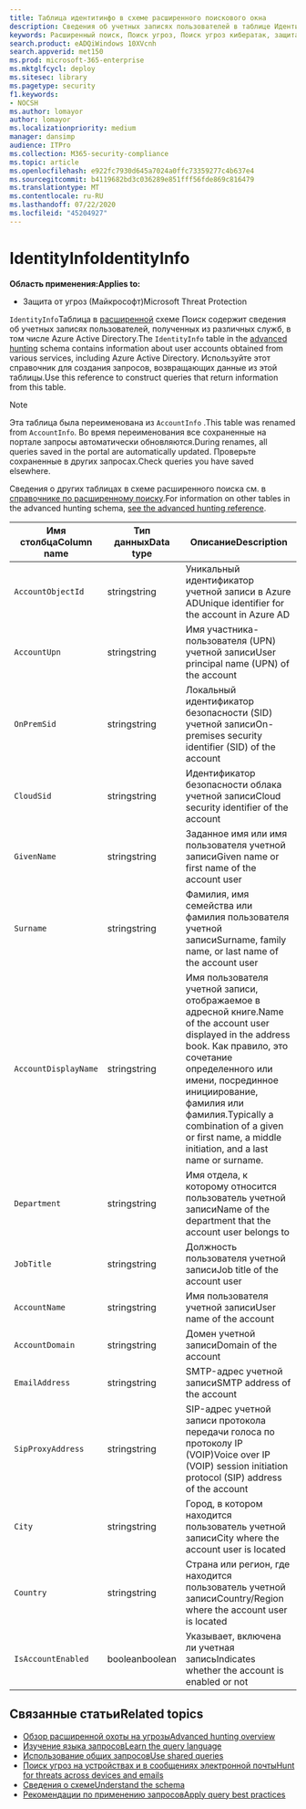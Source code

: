 ```yaml
---
title: Таблица идентитинфо в схеме расширенного поискового окна
description: Сведения об учетных записях пользователей в таблице Идентитинфо расширенной схемы подсистемы Поиск
keywords: Расширенный поиск, Поиск угроз, Поиск угроз кибератак, защита от угроз Майкрософт, Microsoft 365, MTP, m365, поиск, запрос, телеметрии, Справка по схеме, Кусто, таблица, столбец, тип данных, описание, Аккаунтинфо, Идентитинфо, учетная запись
search.product: eADQiWindows 10XVcnh
search.appverid: met150
ms.prod: microsoft-365-enterprise
ms.mktglfcycl: deploy
ms.sitesec: library
ms.pagetype: security
f1.keywords:
- NOCSH
ms.author: lomayor
author: lomayor
ms.localizationpriority: medium
manager: dansimp
audience: ITPro
ms.collection: M365-security-compliance
ms.topic: article
ms.openlocfilehash: e922fc7930d645a7024a0ffc73359277c4b637e4
ms.sourcegitcommit: b4119682bd3c036289e851fff56fde869c816479
ms.translationtype: MT
ms.contentlocale: ru-RU
ms.lasthandoff: 07/22/2020
ms.locfileid: "45204927"
---
```

# <a name="identityinfo"></a><span data-ttu-id="ae70c-104">IdentityInfo</span><span class="sxs-lookup"><span data-stu-id="ae70c-104">IdentityInfo</span></span>

<span data-ttu-id="ae70c-105">**Область применения:**</span><span class="sxs-lookup"><span data-stu-id="ae70c-105">**Applies to:**</span></span>
- <span data-ttu-id="ae70c-106">Защита от угроз (Майкрософт)</span><span class="sxs-lookup"><span data-stu-id="ae70c-106">Microsoft Threat Protection</span></span>

<span data-ttu-id="ae70c-107">`IdentityInfo`Таблица в [расширенной](advanced-hunting-overview.md) схеме Поиск содержит сведения об учетных записях пользователей, полученных из различных служб, в том числе Azure Active Directory.</span><span class="sxs-lookup"><span data-stu-id="ae70c-107">The `IdentityInfo` table in the [advanced hunting](advanced-hunting-overview.md) schema contains information about user accounts obtained from various services, including Azure Active Directory.</span></span> <span data-ttu-id="ae70c-108">Используйте этот справочник для создания запросов, возвращающих данные из этой таблицы.</span><span class="sxs-lookup"><span data-stu-id="ae70c-108">Use this reference to construct queries that return information from this table.</span></span>

>[!NOTE]
><span data-ttu-id="ae70c-109">Эта таблица была переименована из `AccountInfo` .</span><span class="sxs-lookup"><span data-stu-id="ae70c-109">This table was renamed from `AccountInfo`.</span></span> <span data-ttu-id="ae70c-110">Во время переименования все сохраненные на портале запросы автоматически обновляются.</span><span class="sxs-lookup"><span data-stu-id="ae70c-110">During renames, all queries saved in the portal are automatically updated.</span></span> <span data-ttu-id="ae70c-111">Проверьте сохраненные в других запросах.</span><span class="sxs-lookup"><span data-stu-id="ae70c-111">Check queries you have saved elsewhere.</span></span>

<span data-ttu-id="ae70c-112">Сведения о других таблицах в схеме расширенного поиска см. в [справочнике по расширенному поиску](advanced-hunting-schema-tables.md).</span><span class="sxs-lookup"><span data-stu-id="ae70c-112">For information on other tables in the advanced hunting schema, [see the advanced hunting reference](advanced-hunting-schema-tables.md).</span></span>

| <span data-ttu-id="ae70c-113">Имя столбца</span><span class="sxs-lookup"><span data-stu-id="ae70c-113">Column name</span></span> | <span data-ttu-id="ae70c-114">Тип данных</span><span class="sxs-lookup"><span data-stu-id="ae70c-114">Data type</span></span> | <span data-ttu-id="ae70c-115">Описание</span><span class="sxs-lookup"><span data-stu-id="ae70c-115">Description</span></span> |
|-------------|-----------|-------------|
| `AccountObjectId` | <span data-ttu-id="ae70c-116">string</span><span class="sxs-lookup"><span data-stu-id="ae70c-116">string</span></span> | <span data-ttu-id="ae70c-117">Уникальный идентификатор учетной записи в Azure AD</span><span class="sxs-lookup"><span data-stu-id="ae70c-117">Unique identifier for the account in Azure AD</span></span> |
| `AccountUpn` | <span data-ttu-id="ae70c-118">string</span><span class="sxs-lookup"><span data-stu-id="ae70c-118">string</span></span> | <span data-ttu-id="ae70c-119">Имя участника-пользователя (UPN) учетной записи</span><span class="sxs-lookup"><span data-stu-id="ae70c-119">User principal name (UPN) of the account</span></span> |
| `OnPremSid` | <span data-ttu-id="ae70c-120">string</span><span class="sxs-lookup"><span data-stu-id="ae70c-120">string</span></span> | <span data-ttu-id="ae70c-121">Локальный идентификатор безопасности (SID) учетной записи</span><span class="sxs-lookup"><span data-stu-id="ae70c-121">On-premises security identifier (SID) of the account</span></span> |
| `CloudSid` | <span data-ttu-id="ae70c-122">string</span><span class="sxs-lookup"><span data-stu-id="ae70c-122">string</span></span> | <span data-ttu-id="ae70c-123">Идентификатор безопасности облака учетной записи</span><span class="sxs-lookup"><span data-stu-id="ae70c-123">Cloud security identifier of the account</span></span> |
| `GivenName` | <span data-ttu-id="ae70c-124">string</span><span class="sxs-lookup"><span data-stu-id="ae70c-124">string</span></span> | <span data-ttu-id="ae70c-125">Заданное имя или имя пользователя учетной записи</span><span class="sxs-lookup"><span data-stu-id="ae70c-125">Given name or first name of the account user</span></span> |
| `Surname` | <span data-ttu-id="ae70c-126">string</span><span class="sxs-lookup"><span data-stu-id="ae70c-126">string</span></span> | <span data-ttu-id="ae70c-127">Фамилия, имя семейства или фамилия пользователя учетной записи</span><span class="sxs-lookup"><span data-stu-id="ae70c-127">Surname, family name, or last name of the account user</span></span> |
| `AccountDisplayName` | <span data-ttu-id="ae70c-128">string</span><span class="sxs-lookup"><span data-stu-id="ae70c-128">string</span></span> | <span data-ttu-id="ae70c-129">Имя пользователя учетной записи, отображаемое в адресной книге.</span><span class="sxs-lookup"><span data-stu-id="ae70c-129">Name of the account user displayed in the address book.</span></span> <span data-ttu-id="ae70c-130">Как правило, это сочетание определенного или имени, посрединное инициирование, фамилия или фамилия.</span><span class="sxs-lookup"><span data-stu-id="ae70c-130">Typically a combination of a given or first name, a middle initiation, and a last name or surname.</span></span> |
| `Department` | <span data-ttu-id="ae70c-131">string</span><span class="sxs-lookup"><span data-stu-id="ae70c-131">string</span></span> | <span data-ttu-id="ae70c-132">Имя отдела, к которому относится пользователь учетной записи</span><span class="sxs-lookup"><span data-stu-id="ae70c-132">Name of the department that the account user belongs to</span></span> |
| `JobTitle` | <span data-ttu-id="ae70c-133">string</span><span class="sxs-lookup"><span data-stu-id="ae70c-133">string</span></span> | <span data-ttu-id="ae70c-134">Должность пользователя учетной записи</span><span class="sxs-lookup"><span data-stu-id="ae70c-134">Job title of the account user</span></span> |
| `AccountName` | <span data-ttu-id="ae70c-135">string</span><span class="sxs-lookup"><span data-stu-id="ae70c-135">string</span></span> | <span data-ttu-id="ae70c-136">Имя пользователя учетной записи</span><span class="sxs-lookup"><span data-stu-id="ae70c-136">User name of the account</span></span> |
| `AccountDomain` | <span data-ttu-id="ae70c-137">string</span><span class="sxs-lookup"><span data-stu-id="ae70c-137">string</span></span> | <span data-ttu-id="ae70c-138">Домен учетной записи</span><span class="sxs-lookup"><span data-stu-id="ae70c-138">Domain of the account</span></span> |
| `EmailAddress` | <span data-ttu-id="ae70c-139">string</span><span class="sxs-lookup"><span data-stu-id="ae70c-139">string</span></span> | <span data-ttu-id="ae70c-140">SMTP-адрес учетной записи</span><span class="sxs-lookup"><span data-stu-id="ae70c-140">SMTP address of the account</span></span> |
| `SipProxyAddress` | <span data-ttu-id="ae70c-141">string</span><span class="sxs-lookup"><span data-stu-id="ae70c-141">string</span></span> | <span data-ttu-id="ae70c-142">SIP-адрес учетной записи протокола передачи голоса по протоколу IP (VOIP)</span><span class="sxs-lookup"><span data-stu-id="ae70c-142">Voice over IP (VOIP) session initiation protocol (SIP) address of the account</span></span> |
| `City` | <span data-ttu-id="ae70c-143">string</span><span class="sxs-lookup"><span data-stu-id="ae70c-143">string</span></span> | <span data-ttu-id="ae70c-144">Город, в котором находится пользователь учетной записи</span><span class="sxs-lookup"><span data-stu-id="ae70c-144">City where the account user is located</span></span> |
| `Country` | <span data-ttu-id="ae70c-145">string</span><span class="sxs-lookup"><span data-stu-id="ae70c-145">string</span></span> | <span data-ttu-id="ae70c-146">Страна или регион, где находится пользователь учетной записи</span><span class="sxs-lookup"><span data-stu-id="ae70c-146">Country/Region where the account user is located</span></span> |
| `IsAccountEnabled` | <span data-ttu-id="ae70c-147">boolean</span><span class="sxs-lookup"><span data-stu-id="ae70c-147">boolean</span></span> | <span data-ttu-id="ae70c-148">Указывает, включена ли учетная запись</span><span class="sxs-lookup"><span data-stu-id="ae70c-148">Indicates whether the account is enabled or not</span></span> |

## <a name="related-topics"></a><span data-ttu-id="ae70c-149">Связанные статьи</span><span class="sxs-lookup"><span data-stu-id="ae70c-149">Related topics</span></span>
- [<span data-ttu-id="ae70c-150">Обзор расширенной охоты на угрозы</span><span class="sxs-lookup"><span data-stu-id="ae70c-150">Advanced hunting overview</span></span>](advanced-hunting-overview.md)
- [<span data-ttu-id="ae70c-151">Изучение языка запросов</span><span class="sxs-lookup"><span data-stu-id="ae70c-151">Learn the query language</span></span>](advanced-hunting-query-language.md)
- [<span data-ttu-id="ae70c-152">Использование общих запросов</span><span class="sxs-lookup"><span data-stu-id="ae70c-152">Use shared queries</span></span>](advanced-hunting-shared-queries.md)
- [<span data-ttu-id="ae70c-153">Поиск угроз на устройствах и в сообщениях электронной почты</span><span class="sxs-lookup"><span data-stu-id="ae70c-153">Hunt for threats across devices and emails</span></span>](advanced-hunting-query-emails-devices.md)
- [<span data-ttu-id="ae70c-154">Сведения о схеме</span><span class="sxs-lookup"><span data-stu-id="ae70c-154">Understand the schema</span></span>](advanced-hunting-schema-tables.md)
- [<span data-ttu-id="ae70c-155">Рекомендации по применению запросов</span><span class="sxs-lookup"><span data-stu-id="ae70c-155">Apply query best practices</span></span>](advanced-hunting-best-practices.md)
